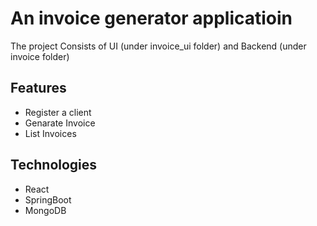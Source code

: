 # An invoice generator applicatioin 
The project Consists of UI (under invoice_ui folder) and Backend (under invoice folder)

## Features

- Register a client
- Genarate Invoice
- List Invoices

## Technologies

- React
- SpringBoot
- MongoDB